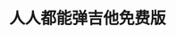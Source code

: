 ---
description: 按照屏幕指示模拟吉他弹奏。
layout: post
results:
- primaryGenreName: Games
  version: '1.0.0'
  artworkUrl100: http://a235.phobos.apple.com/us/r30/Purple/v4/da/1a/98/da1a9883-4a1e-fe9f-e01e-3250e8c3ad8a/mzl.pwkwlgxk.png
  trackViewUrl: https://itunes.apple.com/cn/app/ren-ren-dou-neng-dan-ji-ta/id664385568?mt=8&uo=4
  artworkUrl60: http://a1820.phobos.apple.com/us/r30/Purple4/v4/d0/8d/38/d08d383a-a2cf-5689-689e-0af45cfe2dd2/Icon.png
  userRatingCountForCurrentVersion: 13
  sellerName: QUN DING
  supportedDevices:
  - iPadMini4G
  - iPhone4
  - iPhone5
  - iPad23G
  - iPhone4S
  - iPodTouchThirdGen
  - iPad3G
  - iPadThirdGen
  - iPadFourthGen
  - iPodTouchourthGen
  - iPhone-3GS
  - iPadFourthGen4G
  - iPadMini
  - iPad2Wifi
  - iPodTouchFifthGen
  - iPhone5c
  - iPadWifi
  - iPhone5s
  - iPadThirdGen4G
  genres:
  - 游戏
  - 音乐
  - 音乐
  - 街机游戏
  trackName: 人人都能弹吉他免费版
  description: "前所未有的音乐体验!\n通过简单的点弦, 拨弦, 勾弦和颤弦, 让您像吉他手一样演奏美妙的音乐. \n大量风格的音乐:
    摇滚, 流行, 布鲁斯, 朋克, 重金属, 民谣, 古典等等. \n六把最经典款式的电吉他等着你来演奏, 快来尝试吧!"
  price: 0
  trackId: 664385568
  releaseDate: '2013-10-08T02:00:51Z'
  screenshotUrls:
  - http://a2.mzstatic.com/us/r30/Purple4/v4/db/d9/c6/dbd9c617-fe6a-37b9-3d7f-d08b46268292/screen320x320.jpeg
  - http://a5.mzstatic.com/us/r30/Purple/v4/7e/a2/ef/7ea2effd-dcdd-6e95-9862-5aa81754e5a1/screen320x320.jpeg
  - http://a1.mzstatic.com/us/r30/Purple6/v4/ae/15/9d/ae159dd7-ba19-047c-7610-e1a650e3cf81/screen320x320.jpeg
  - http://a3.mzstatic.com/us/r30/Purple6/v4/9b/38/b5/9b38b52a-b8a0-a4a0-0896-70c1b8ec7353/screen320x320.jpeg
  - http://a1.mzstatic.com/us/r30/Purple4/v4/a3/77/19/a3771961-abd5-5fe1-c9e3-df86a6247339/screen320x320.jpeg
  artistViewUrl: https://itunes.apple.com/cn/artist/qun-ding/id555222254?uo=4
  primaryGenreId: 6014
  userRatingCount: 13
  averageUserRatingForCurrentVersion: 4.5
  kind: software
  fileSizeBytes: '176674347'
  bundleId: com.orchidstudio.OrionHD-free
  trackContentRating: 4+
  artistName: QUN DING
  trackCensoredName: 人人都能弹吉他免费版
  isGameCenterEnabled: true
  contentAdvisoryRating: 4+
  languageCodesISO2A:
  - EN
  - ZH
  averageUserRating: 4.5
  features:
  - gameCenter
  - iosUniversal
  wrapperType: software
  artworkUrl512: http://a235.phobos.apple.com/us/r30/Purple/v4/da/1a/98/da1a9883-4a1e-fe9f-e01e-3250e8c3ad8a/mzl.pwkwlgxk.png
  formattedPrice: 免费
  artistId: 555222254
  genreIds:
  - '6014'
  - '7011'
  - '6011'
  - '7003'
  currency: CNY
  ipadScreenshotUrls:
  - http://a4.mzstatic.com/us/r30/Purple4/v4/ae/28/87/ae28879e-b094-d45d-31d5-e451c12a538b/screen480x480.jpeg
  - http://a4.mzstatic.com/us/r30/Purple6/v4/1b/f4/36/1bf436e3-9af0-7cc3-3521-882a6932053b/screen480x480.jpeg
  - http://a1.mzstatic.com/us/r30/Purple6/v4/04/f8/28/04f828b8-6948-a88a-e8bf-5c51f2438d0c/screen480x480.jpeg
  - http://a4.mzstatic.com/us/r30/Purple4/v4/b4/2b/99/b42b9978-b353-b907-f0a6-dac30c4e4133/screen480x480.jpeg
  - http://a4.mzstatic.com/us/r30/Purple/v4/5d/3d/cb/5d3dcb6f-7b04-6ecd-f033-86b96aed3105/screen480x480.jpeg
category: 游戏
tags: tag1
resultCount: 1
title: 人人都能弹吉他免费版

---